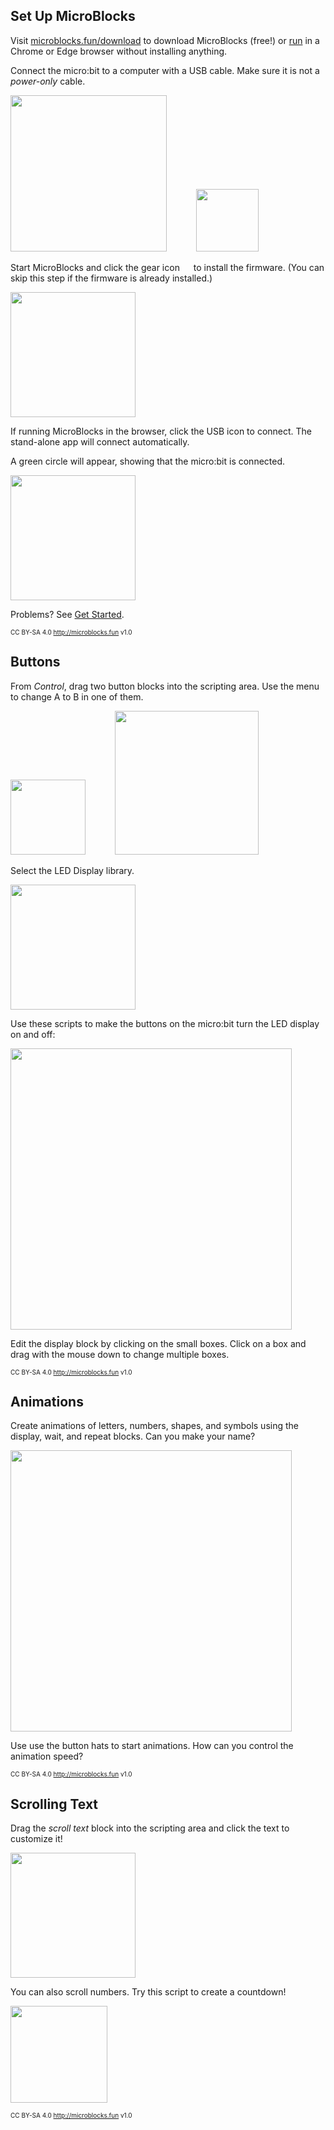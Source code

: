 ## Set Up MicroBlocks

Visit [microblocks.fun/download](https://microblocks.fun/download) to download MicroBlocks (free!) or [run](https://microblocks.fun/run/microblocks.html) in a Chrome or Edge browser without installing anything.

Connect the micro:bit to a computer with a USB cable. Make sure it is not a *power-only* cable.

<img src="microbitFrontBack.png" width="250">
&nbsp;&nbsp;&nbsp;&nbsp;&nbsp;&nbsp;&nbsp;&nbsp;&nbsp;&nbsp;
<img src="usbCable.png" width="100">

Start MicroBlocks and click the gear icon <img src="gearIcon.png" width="14"> to install the firmware. (You can skip this step if the firmware is already installed.)

<img src="updateFirmware.png" width="200">  

If running MicroBlocks in the browser, click the USB icon to connect. The stand-alone app will connect automatically. 

A green circle will appear, showing that the micro:bit is connected.

<img src="connectionCircle.png" width="200">

Problems? See [Get Started](https://microblocks.fun/get-started).

<span style="font-size:10px;">CC BY-SA 4.0 http://microblocks.fun v1.0</span>
<div style="page-break-after: always;"></div>

## Buttons

From *Control*, drag two button blocks into the scripting area. Use the menu to change A to B in one of them.

<img src="controlCategory.png" width="120">
&nbsp;&nbsp;&nbsp;&nbsp;&nbsp;&nbsp;&nbsp;&nbsp;&nbsp;&nbsp;
<img src="buttonHats.png" width="230">

Select the LED Display library.

<img src="LEDDisplayLibrary.png" width="200">

Use these scripts to make the buttons on the micro:bit turn the LED display on and off:

<img src="buttonLEDScripts.png" width="450">

Edit the display block by clicking on the small boxes. Click on a box and drag with the mouse down to change multiple boxes.

<span style="font-size:10px;">CC BY-SA 4.0 http://microblocks.fun v1.0</span>
<div style="page-break-after: always;"></div>

## Animations

Create animations of letters, numbers, shapes, and symbols using the display, wait, and repeat blocks. Can you make your name?

<img src="animations.png" width="450">

Use use the button hats to start animations. How can you control the animation speed?

<span style="font-size:10px;">CC BY-SA 4.0 http://microblocks.fun v1.0</span>
<div style="page-break-after: always;"></div>

## Scrolling Text

Drag the *scroll text* block into the scripting area and click the text to customize it!

<img src="scrollText.png" width="200">

You can also scroll numbers. Try this script to create a countdown!

<img src="scroll321Go.png" width="155">

<span style="font-size:10px;">CC BY-SA 4.0 http://microblocks.fun v1.0</span>
